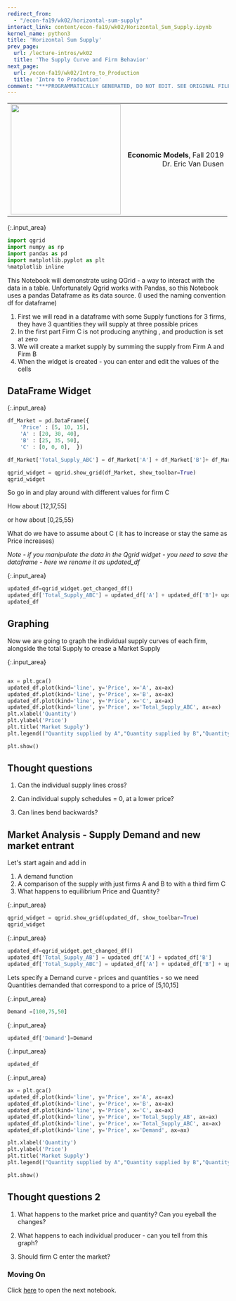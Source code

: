 ```yaml
---
redirect_from:
  - "/econ-fa19/wk02/horizontal-sum-supply"
interact_link: content/econ-fa19/wk02/Horizontal_Sum_Supply.ipynb
kernel_name: python3
title: 'Horizontal Sum Supply'
prev_page:
  url: /lecture-intros/wk02
  title: 'The Supply Curve and Firm Behavior'
next_page:
  url: /econ-fa19/wk02/Intro_to_Production
  title: 'Intro to Production'
comment: "***PROGRAMMATICALLY GENERATED, DO NOT EDIT. SEE ORIGINAL FILES IN /content***"
---
```


<table style="width: 100%;" id="nb-header">
    <tr style="background-color: transparent;"><td>
        <img src="https://d8a-88.github.io/econ-fa19/assets/images/blue_text.png" width="250px" style="margin-left: 0;" />
    </td><td>
        <p style="text-align: right; font-size: 12pt;"><strong>Economic Models</strong>, Fall 2019<br>
            Dr. Eric Van Dusen</p></td></tr>
</table>



{:.input_area}
```python
import qgrid
import numpy as np
import pandas as pd
import matplotlib.pyplot as plt
%matplotlib inline
```


This Notebook will demonstrate using QGrid - a way to interact with the data in a table.  Unfortunately Qgrid works with Pandas, so this Notebook uses a pandas Dataframe as its data source. (I used the naming convention df for dataframe)

1. First we will read in a dataframe with some Supply functions for 3 firms, they have 3 quantities they will supply at three possible prices
2. In the first part Firm C is not producing anything , and production is set at zero
3. We will create a market supply by summing the supply from Firm A and Firm B
4. When the widget is created - you can enter and edit the values of the cells


## DataFrame Widget



{:.input_area}
```python
df_Market = pd.DataFrame({
    'Price' : [5, 10, 15],
    'A' : [20, 30, 40],
    'B' : [25, 35, 50], 
    'C' : [0, 0, 0],  })

df_Market['Total_Supply_ABC'] = df_Market['A'] + df_Market['B']+ df_Market['C']

qgrid_widget = qgrid.show_grid(df_Market, show_toolbar=True)
qgrid_widget
```


So go in and play around with different values for firm C

How about [12,17,55]

or how about [0,25,55}

What do we have to assume about C ( it has to increase or stay the same as Price increases) 

*Note - if you manipulate the data in the Qgrid widget - you need to save the dataframe - here we rename it as updated_df*



{:.input_area}
```python
updated_df=qgrid_widget.get_changed_df()
updated_df['Total_Supply_ABC'] = updated_df['A'] + updated_df['B']+ updated_df['C']
updated_df
```


## Graphing
Now we are going to graph the individual supply curves of each firm, alongside the total Supply to crease a Market Supply



{:.input_area}
```python

ax = plt.gca()
updated_df.plot(kind='line', y='Price', x='A', ax=ax)
updated_df.plot(kind='line', y='Price', x='B', ax=ax)
updated_df.plot(kind='line', y='Price', x='C', ax=ax)
updated_df.plot(kind='line', y='Price', x='Total_Supply_ABC', ax=ax)
plt.xlabel('Quantity')
plt.ylabel('Price')
plt.title('Market Supply')
plt.legend(("Quantity supplied by A","Quantity supplied by B","Quantity supplied by C", "Market Supply A+B"), bbox_to_anchor=(1.04,1), loc="center left")

plt.show()
```


## Thought questions

1.  Can the individual supply lines cross?

2. Can individual supply schedules = 0, at a lower price?

3. Can lines bend backwards?


##  Market Analysis - Supply Demand and new market entrant
Let's start again and add in
1. A demand function
2. A comparison of the supply with just firms A and B to with a third firm C
3. What happens to equilibrium Price and Quantity?



{:.input_area}
```python
qgrid_widget = qgrid.show_grid(updated_df, show_toolbar=True)
qgrid_widget
```




{:.input_area}
```python
updated_df=qgrid_widget.get_changed_df()
updated_df['Total_Supply_AB'] = updated_df['A'] + updated_df['B'] 
updated_df['Total_Supply_ABC'] = updated_df['A'] + updated_df['B'] + updated_df['C']
```


Lets specify a Demand curve - prices and quantities - so we need Quantities demanded that correspond to a price of [5,10,15]



{:.input_area}
```python
Demand =[100,75,50]
```




{:.input_area}
```python
updated_df['Demand']=Demand
```




{:.input_area}
```python
updated_df
```




{:.input_area}
```python
ax = plt.gca()
updated_df.plot(kind='line', y='Price', x='A', ax=ax)
updated_df.plot(kind='line', y='Price', x='B', ax=ax)
updated_df.plot(kind='line', y='Price', x='C', ax=ax)
updated_df.plot(kind='line', y='Price', x='Total_Supply_AB', ax=ax)
updated_df.plot(kind='line', y='Price', x='Total_Supply_ABC', ax=ax)
updated_df.plot(kind='line', y='Price', x='Demand', ax=ax)

plt.xlabel('Quantity')
plt.ylabel('Price')
plt.title('Market Supply')
plt.legend(("Quantity supplied by A","Quantity supplied by B","Quantity supplied by C", "Supply_AB","Supply_ABC", "Total Demand" ), bbox_to_anchor=(1.04,1), loc="center left")

plt.show()
```


## Thought questions 2
1. What happens to the market price and quantity?  Can you eyeball the changes?

2. What happens to each individual producer - can you tell from this graph?
3. Should firm C enter the market?

### Moving On

Click [here](Intro_to_Production.ipynb) to open the next notebook.

 
